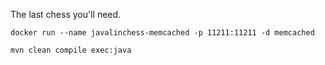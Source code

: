 The last chess you'll need.

```
docker run --name javalinchess-memcached -p 11211:11211 -d memcached
```


```
mvn clean compile exec:java
```
